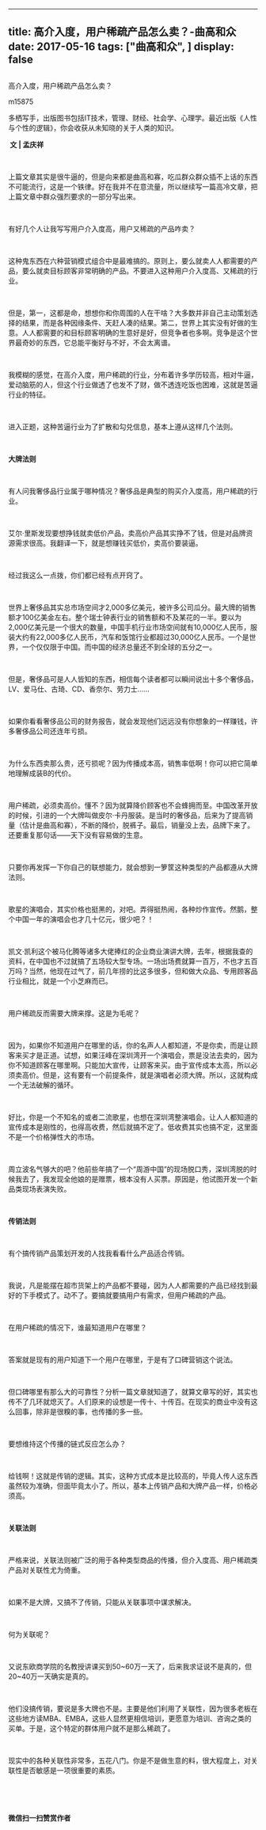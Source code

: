 
---
title:   高介入度，用户稀疏产品怎么卖？-曲高和众
date: 2017-05-16
tags: ["曲高和众", ]
display: false
---


## 



高介入度，用户稀疏产品怎么卖？




m15875




多栖写手，出版图书包括IT技术，管理、财经、社会学、心理学。最近出版《人性与个性的逻辑》，你会收获从未知晓的关于人类的知识。


**&nbsp;文&nbsp;|&nbsp;孟庆祥**

&nbsp;

上篇文章其实是很牛逼的，但是向来都是曲高和寡，吃瓜群众群众插不上话的东西不可能流行，这是一个铁律。好在我并不在意流量，所以继续写一篇高冷文章，把上篇文章中群众强烈要求的一部分写出来。

&nbsp;

有好几个人让我写写用户介入度高，用户又稀疏的产品咋卖？

&nbsp;

这种鬼东西在六种营销模式组合中是最难搞的。原则上，要么就卖人人都需要的产品，要么就卖目标顾客非常明确的产品。不要进入这种用户介入度高、又稀疏的行业。

&nbsp;

但是，第一，这都是命，想想你和你周围的人在干啥？大多数并非自己主动策划选择的结果，而是各种因缘条件、天赶人凑的结果。第二，世界上其实没有好做的生意。人人都需要的和目标顾客明确的生意好是好，但竞争者也多啊。竞争是这个世界最奇妙的东西，它总能平衡好与不好，不会太离谱。

&nbsp;

我模糊的感觉，在高介入度，用户稀疏的行业，分布着许多学历较高，相对牛逼，爱动脑筋的人，但这个行业做透了也发不了财，做不透连吃饭也困难，这就是苦逼行业的特征。

&nbsp;

进入正题，这种苦逼行业为了扩散和勾兑信息，基本上遵从这样几个法则。

&nbsp;

**大牌法则**

&nbsp;

有人问我奢侈品行业属于哪种情况？奢侈品是典型的购买介入度高，用户稀疏的行业。

&nbsp;

艾尔·里斯发现要想挣钱就卖低价产品，卖高价产品其实挣不了钱，但是对品牌资源需求很高。我翻译一下，就是想赚钱买低价，卖高价要装逼。

&nbsp;

经过我这么一点拨，你们都已经有点开窍了。

&nbsp;

世界上奢侈品其实总市场空间才2,000多亿美元，被许多公司瓜分。最大牌的销售额才100亿美金左右。整个瑞士钟表行业的销售额和不及某花的一半。要以为2,000亿美元是一个很大的数量，中国手机行业市场空间就有10,000亿人民币，服装大约有22,000多亿人民币，汽车和饭馆行业都超过30,000亿人民币。一个是世界，一个仅仅限于中国。而中国的经济总量还不到全球的五分之一。

&nbsp;

但是，奢侈品可是人人皆知的东西，相信每个读者都可以瞬间说出十多个奢侈品，LV、爱马仕、古琦、CD、香奈尔、劳力士……

&nbsp;

如果你看看奢侈品公司的财务报告，就会发现他们远远没有你想象的一样赚钱，许多奢侈品公司还连年亏损。

&nbsp;

为什么东西卖那么贵，还亏损呢？因为传播成本高，销售率低啊！你可以把它简单地理解成装B的代价。

&nbsp;

用户稀疏，必须卖高价。懂不？因为就算降价顾客也不会蜂拥而至。中国改革开放的时候，引进的一个大牌叫做皮尔·卡丹服装。是当时的奢侈品，后来为了提高销量（估计是曲高和寡），不断的降价，脱裤子。最后，销量没上去，品牌下来了。还要重复那句话——天下没有容易做的生意。

&nbsp;

只要你再发挥一下你自己的联想能力，就会想到一箩筐这种类型的产品都遵从大牌法则。

&nbsp;

歌星的演唱会，其实价格也挺黑的，对吧。弄得挺热闹，各种炒作宣传。然鹅，整个中国一年的演唱会也才几十亿元，很少吧？！

&nbsp;

凯文·凯利这个被马化腾等诸多大佬捧红的企业商业演讲大牌，去年，根据我查的资料，在中国也不过就搞了五场较大型专场。一场出场费就算一百万，不也才五百万吗？当然，他现在过气了，前几年捞的比这多很多，但和做大众品、专用顾客品行业相比，就是一个小芝麻而已。

&nbsp;

用户稀疏反而需要大牌来撑。这是为毛呢？

&nbsp;

因为，如果你不知道用户在哪里的话，你的名声人人都知道，不是你卖，而是让顾客来买才是正道。试想，如果汪峰在深圳湾开一个演唱会，票是没法去卖的，因为你不知道顾客在哪里啊。只能加大宣传，让顾客来买。由于宣传成本太高，所以必须卖高价。但是，这有要有一个前提条件，就是演唱者必须大牌。所以，这就构成一个无法破解的循环。

&nbsp;

好比，你是一个不知名的或者二流歌星，也想在深圳湾整演唱会。让人人都知道的宣传成本是刚性的，也得高收费，然后就搞不定了。低收费其实也搞不定，这里面不是一个价格弹性大的市场。

&nbsp;

周立波名气够大的吧？他前些年搞了一个“周游中国”的现场脱口秀，深圳湾脱的时候我去了，我发现全他娘的是赠票，根本没有人买票。原因是，他试图开发一个新品类现场表演失败。

&nbsp;

**传销法则**

&nbsp;

有个搞传销产品策划开发的人找我看看什么产品适合传销。

&nbsp;

我说，凡是能摆在超市货架上的产品都不要碰，因为人人都需要的产品已经找到最好的下手模式了。动不了。要搞就要搞用户有需求，但用户稀疏的产品。

&nbsp;

在用户稀疏的情况下，谁最知道用户在哪里？

&nbsp;

答案就是现有的用户知道下一个用户在哪里，于是有了口碑营销这个说法。

&nbsp;

但口碑哪里有那么大的可靠性？分析一篇文章就知道了，就算文章写的好，其实也传不了几环就熄灭了。人们原来的设想是一传十、十传百。在现实的商业中没有这么回事，除非是很糗的事，也传播的多一些。

&nbsp;

要想维持这个传播的链式反应怎么办？

&nbsp;

给钱啊！这就是传销的逻辑。其实，这种方式成本是比较高的，毕竟人传人这东西虽然较为准确，但面毕竟太小了。所以，基本上传销产品和大牌产品一样，价格必须高。

&nbsp;

**关联法则**

&nbsp;

严格来说，关联法则被广泛的用于各种类型商品的传播，但介入度高、用户稀疏类产品对关联性尤为倚重。

&nbsp;

如果不是大牌，又搞不了传销，只能从关联事项中谋求解决。

&nbsp;

何为关联呢？

&nbsp;

又说东欧商学院的名教授讲课买到50~60万一天了，后来我求证说不是真的，但20~40万一天确实是真的。

&nbsp;

他们没搞传销，要说是多大牌也不是。主要是他们利用了关联性，因为很多老板在这些地方读MBA、EMBA，这些人显然更相信培训，更愿意为培训、咨询之类的买单。于是，这个特定的群体用户就不是那么稀疏了。

&nbsp;

现实中的各种关联性非常多，五花八门。你是不是做生意的料，很大程度上，对关联性是否敏感是一项很重要的素质。

&nbsp;

&nbsp;




**微信扫一扫赞赏作者**















